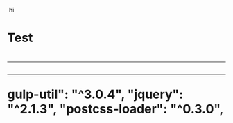 <p>  hi <p/>
<head> <h1> Test <h1/> <head/>
<hr> <hr/>
gulp-util": "^3.0.4",
      "jquery": "^2.1.3",
      "postcss-loader": "^0.3.0",

